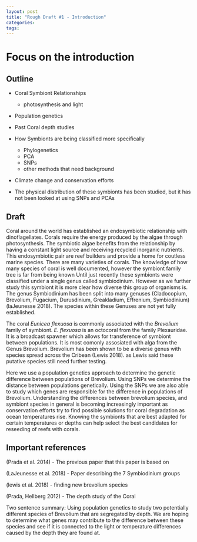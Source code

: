 ```yaml
---
layout: post
title: "Rough Draft #1 - Introduction"
categories: 
tags: 
---
```



# Focus on the introduction


## Outline

* Coral Symbiont Relationships
    * photosynthesis and light   
* Population genetics 
* Past Coral depth studies  
* How Symbionts are being classified more specifically 
    * Phylogenetics
    * PCA
    * SNPs
    * other methods that need background 
* Climate change and conservation efforts 

* The physical distribution of these symbionts has been studied, but it has not been looked at using SNPs and PCAs



## Draft

Coral around the world has established an endosymbiotic relationship with dinoflagellates. Corals require the energy produced by the algae through photosynthesis. The symbiotic algae benefits from the relationship by having a constant light source and receiving recycled inorganic nutrients. This endosymbiotic pair are reef builders and provide a home for coutless marine species. There are many varieties of corals. The knowledge of how many species of coral is well documented, however the symbiont family tree is far from being known
Until just recently these symbionts were classified under a single genus called symbiodinium. However as we further study this symbiont it is more clear how diverse this group of organisms is. The genus Symbiodinium has been split into many genuses (Cladocopium, Brevolium, Fugacium, Durusdinium, Greakladium, Effrenium, Symbiodinium) (laJeunesse 2018). The species within these Genuses are not yet fully established.

The coral *Eunicea flexuosa* is commonly associated with the *Brevolium* family of symbiont. *E. flexuosa* is an octocoral from the family Plexauridae. It is a broadcast spawner which allows for transference of symbiont between populations. It is most comonly assosiated with alga from the Genus Brevolium. Brevolium has been shown to be a diverse genus with species spread across the Cribean (Lewis 2018). as Lewis said these putative species still need further testing.

Here we use a population genetics approach to determine the genetic difference between populations of Brevolium. Using SNPs we determine the distance between populations genetically.
Using the SNPs we are also able to study which genes are responsible for the difference in populations of Brevolium.
Understanding the differences between brevolium species, and symbiont species in general is becoming increasingly important as conservation efforts try to find possible solutions for coral degradation as ocean temperatures rise. Knowing the symbionts that are best adapted for certain temperatures or depths can help select the best candidates for reseeding of reefs with corals.



## Important references 

(Prada et al. 2014) - The previous paper that this paper is based on

(LaJeunesse et al. 2018) - Paper describing the 7 Symbiodinium groups

(lewis et al. 2018) - finding new brevolium species 

(Prada, Hellberg 2012) - The depth study of the Coral




Two sentence summary:
Using population genetics to study two potentially different species of Brevolium that are segregated by depth. We are hoping to determine what genes may contribute to the difference between these species and see if it is connected to the light or temperature differences caused by the depth they are found at.

























